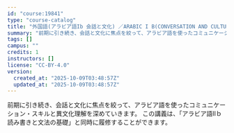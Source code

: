 ```yaml
---
id: "course:19841"
type: "course-catalog"
title: "外国語(アラビア語Ib 会話と文化) ／ARABIC I B(CONVERSATION AND CULTURE)"
summary: "前期に引き続き、会話と文化に焦点を絞って、アラビア語を使ったコミュニケーション・スキルと異文化理解を深めていきます。 この講義は、「アラビア語IIｂ読み書きと文法の基礎」と同時に履修することができます。"
tags: []
campus: ""
credits: 1
instructors: []
license: "CC-BY-4.0"
version:
  created_at: "2025-10-09T03:48:57Z"
  updated_at: "2025-10-09T03:48:57Z"
---
```

前期に引き続き、会話と文化に焦点を絞って、アラビア語を使ったコミュニケーション・スキルと異文化理解を深めていきます。 この講義は、「アラビア語IIｂ読み書きと文法の基礎」と同時に履修することができます。
